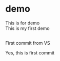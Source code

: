 # demo
This is for demo
<br/>
This is my first demo

##
First commit from VS

Yes, this is first commit